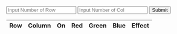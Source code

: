 <input id="inputRow" placeholder="Input Number of Row">
<input id="inputCol" placeholder="Input Number of Col">
<button onclick="lightboard(getRow(), getCol())">Submit</button>
<table>
    <thead>
      <tr>
        <th>Row</th>
        <th>Column</th>
        <th>On</th>
        <th>Red</th>
        <th>Green</th>
        <th>Blue</th>
        <th>Effect</th>
      </tr>
    </thead>
    <tbody id="lightboard">
    </tbody>
  </table>



<script>

function lightboard(row, col) {
    
    result = document.getElementById("lightboard");

    fetch(`https://music.nighthawkcoders.tk/api/light/${row}/${col}`)
        .then(function(response) {
            response.json().then((data) => {
              console.log(data);
              if (data.length > 0) {
                var temp = "";
                data.forEach((itemData) => {
                    temp += "<tr>";
                    temp += "<td>" + itemData.row + "</td>";
                    temp += "<td>" + itemData.column + "</td>";
                    temp += "<td>" + itemData.light.on + "</td>";
                    temp += "<td>" + itemData.light.red + "</td>";
                    temp += "<td>" + itemData.light.green + "</td>";
                    temp += "<td>" + itemData.light.blue + "</td>";
                    temp += "<td>" + itemData.light.effect + "</td></tr>";
                });
                document.getElementById('lightboard').innerHTML = temp;
                }
            });
          })
}



function getRow(){
    let inputRow = document.getElementById("inputRow").value;
    return inputRow;
}

function getCol(){
    let inputCol = document.getElementById("inputCol").value;
    return inputCol;
}
</script>
